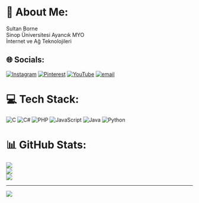 # 💫 About Me:
Sultan Borne<br>Sinop Üniversitesi Ayancık MYO<br>İnternet ve Ağ Teknolojileri<br>


## 🌐 Socials:
[![Instagram](https://img.shields.io/badge/Instagram-%23E4405F.svg?logo=Instagram&logoColor=white)](https://instagram.com/_sultanborne_) [![Pinterest](https://img.shields.io/badge/Pinterest-%23E60023.svg?logo=Pinterest&logoColor=white)](https://pinterest.com/sultanborne571) [![YouTube](https://img.shields.io/badge/YouTube-%23FF0000.svg?logo=YouTube&logoColor=white)](https://youtube.com/@@sultanborne5717) [![email](https://img.shields.io/badge/Email-D14836?logo=gmail&logoColor=white)](mailto:sultan.brn.76@gmail.com) 

# 💻 Tech Stack:
![C](https://img.shields.io/badge/c-%2300599C.svg?style=for-the-badge&logo=c&logoColor=white) ![C#](https://img.shields.io/badge/c%23-%23239120.svg?style=for-the-badge&logo=csharp&logoColor=white) ![PHP](https://img.shields.io/badge/php-%23777BB4.svg?style=for-the-badge&logo=php&logoColor=white) ![JavaScript](https://img.shields.io/badge/javascript-%23323330.svg?style=for-the-badge&logo=javascript&logoColor=%23F7DF1E) ![Java](https://img.shields.io/badge/java-%23ED8B00.svg?style=for-the-badge&logo=openjdk&logoColor=white) ![Python](https://img.shields.io/badge/python-3670A0?style=for-the-badge&logo=python&logoColor=ffdd54)
# 📊 GitHub Stats:
![](https://github-readme-stats.vercel.app/api?username=sultanbrn76-afk&theme=dark&hide_border=false&include_all_commits=false&count_private=false)<br/>
![](https://nirzak-streak-stats.vercel.app/?user=sultanbrn76-afk&theme=dark&hide_border=false)<br/>
![](https://github-readme-stats.vercel.app/api/top-langs/?username=sultanbrn76-afk&theme=dark&hide_border=false&include_all_commits=false&count_private=false&layout=compact)

---
[![](https://visitcount.itsvg.in/api?id=sultanbrn76-afk&icon=0&color=0)](https://visitcount.itsvg.in)

<!-- Proudly created with GPRM ( https://gprm.itsvg.in ) -->

